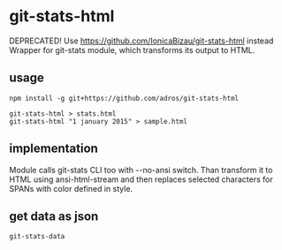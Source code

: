 # git-stats-html

DEPRECATED! Use https://github.com/IonicaBizau/git-stats-html instead
Wrapper for git-stats module, which transforms its output to HTML.

## usage

	npm install -g git+https://github.com/adros/git-stats-html

	git-stats-html > stats.html
	git-stats-html "1 january 2015" > sample.html


## implementation

Module calls git-stats CLI too with --no-ansi switch. Than transform it to HTML using ansi-html-stream
and then replaces selected characters for SPANs with color defined in style.

## get data as json

	git-stats-data
